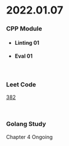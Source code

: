 # 2022.01.07
### CPP Module
* #### Linting 01
* #### Eval 01

<br/>

### Leet Code
[382](https://leetcode.com/problems/linked-list-random-node/)

<br/>

### Golang Study
Chapter 4 Ongoing
